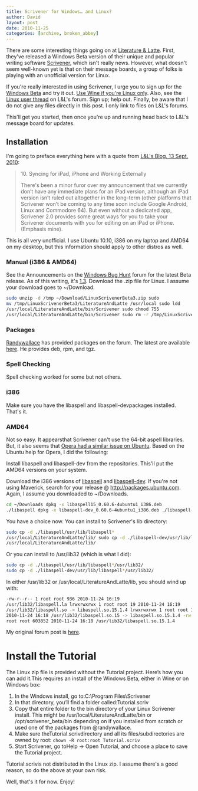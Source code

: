 ```yaml
---
title: Scrivener for Windows… and Linux?
author: David
layout: post
date: 2010-11-25
categories: [archive, broken_abbey]
---
```


There are some interesting things going on at
[Literature & Latte](http://www.literatureandlatte.com/). First, they've
released a Windows Beta version of their unique and popular writing software
[Scrivener](http://www.literatureandlatte.com/scrivener.php), which isn't really
news. However, what doesn't seem well-known yet is that on their message boards,
a group of folks is playing with an unofficial version for Linux.

If you're really interested in using Scrivener, I urge you to sign up for the
[Windows Beta](http://www.literatureandlatte.com/scrivenerforwindows/) and try
it out.
[Use Wine if you're Linux only](http://lifehacker.com/comment/31418541/). Also,
see the
[Linux user thread](http://www.literatureandlatte.com/forum/viewforum.php?f=30)
on L&L's forum. Sign up; help out. Finally, be aware that I do not give any
files directly in this post. I only link to files on L&L's forums.

This'll get you started, then once you're up and running head back to L&L's
message board for updates.

## Installation

I'm going to preface everything here with a quote from
[L&L's Blog, 13 Sept. 2010](http://www.literatureandlatte.com/blog/?p=133):

> ​10. Syncing for iPad, iPhone and Working Externally
>
> There's been a minor furor over my announcement that we currently don’t have
> any immediate plans for an iPad version, although an iPad version isn’t ruled
> out altogether in the long-term (other platforms that Scrivener won’t be
> coming to any time soon include Google Android, Linux and Commodore 64). But
> even without a dedicated app, Scrivener 2.0 provides some great ways for you
> to take your Scrivener documents with you for editing on an iPad or
> iPhone.(Emphasis mine).

This is all very unofficial. I use Ubuntu 10.10, i386 on my laptop and AMD64 on
my desktop, but this information should apply to other distros as well.

### Manual (i386 & AMD64)

See the Announcements on the
[Windows Bug Hunt](http://www.literatureandlatte.com/forum/viewforum.php?f=32)
forum for the latest Beta release. As of this writing, it's
[1.3](http://www.literatureandlatte.com/forum/viewtopic.php?f=32&t=9917).
Download the .zip file for Linux. I assume your download goes to ~/Download.

```bash
sudo unzip -d /tmp ~/Download/LinuxScrivenerBeta3.zip sudo
mv /tmp/LinuxScrivenerBeta3/LiteratureAndLatte /usr/local sudo ldd
/usr/local/LiteratureAndLatte/bin/Scrivener sudo chmod 755
/usr/local/LiteratureAndLatte/bin/Scrivener sudo rm -r /tmp/LinuxScrivenerBeta3
```

### Packages

[Randywallace](http://www.literatureandlatte.com/forum/memberlist.php?mode=viewprofile&u=9858)
has provided packages on the forum. The latest are available
[here](http://www.literatureandlatte.com/forum/viewtopic.php?f=30&t=9154&p=78141#p78141).
He provides deb, rpm, and tgz.

### Spell Checking

Spell checking worked for some but not others.

### i386

Make sure you have the libaspell and libaspell-devpackages installed. That's it.

### AMD64

Not so easy. It appearsthat Scrivener can't use the 64-bit aspell libraries.
But, it also seems that
[Opera had a similar issue on Ubuntu](https://help.ubuntu.com/community/OperaBrowser#32%20bit%20plugins).
Based on the Ubuntu help for Opera, I did the following:

Install libaspell and libaspell-dev from the repositories. This'll put the AMD64
versions on your system.

Download the i386 versions of
[libaspell](http://packages.ubuntu.com/maverick/libaspell15) and
[libaspell-dev](http://packages.ubuntu.com/maverick/libaspell-dev). If you're
not using Maverick, search for your release @ <http://packages.ubuntu.com>.
Again, I assume you downloaded to ~/Downloads.

```bash
cd ~/Downloads dpkg -x libaspell15_0.60.6-4ubuntu1_i386.deb
./libaspell dpkg -x libaspell-dev_0.60.6-4ubuntu1_i386.deb ./libaspell-dev
```

You have a choice now. You can install to Scrivener's lib directory:

```bash
sudo cp -d ./libaspell/usr/lib/libaspell*
/usr/local/LiteratureAndLatte/lib/ sudo cp -d ./libaspell-dev/usr/lib/libaspell*
/usr/local/LiteratureAndLatte/lib/
```

Or you can install to /usr/lib32 (which is what I did):

```bash
sudo cp -d ./libaspell/usr/lib/libaspell*/usr/lib32/
sudo cp -d ./libaspell-dev/usr/lib/libaspell*/usr/lib32/
```

In either /usr/lib32 or /usr/local/LiteratureAndLatte/lib, you should wind up
with:

```bash
-rw-r--r-- 1 root root 936 2010-11-24 16:19
/usr/lib32/libaspell.la lrwxrwxrwx 1 root root 19 2010-11-24 16:19
/usr/lib32/libaspell.so -> libaspell.so.15.1.4 lrwxrwxrwx 1 root root 19
2010-11-24 16:18 /usr/lib32/libaspell.so.15 -> libaspell.so.15.1.4 -rw-r--r-- 1
root root 603852 2010-11-24 16:18 /usr/lib32/libaspell.so.15.1.4
```

My original forum post is
[here](http://www.literatureandlatte.com/forum/viewtopic.php?f=30&t=9154&start=150#p79509).

# Install the Tutorial

The Linux zip file is provided without the Tutorial project. Here’s how you can
add it.This requires an install of the Windows Beta, either in Wine or on
Windows box:

1. In the Windows install, go to:C:\\Program Files\\Scrivener
2. In that directory, you’ll find a folder called:Tutorial.scriv
3. Copy that entire folder to the bin directory of your Linux Scrivener install.
   This might be /usr/local/LiteratureAndLatte/bin or /opt/scrivener_beta/bin
   depending on if you installed from scratch or used one of the packages from
   @randywallace.
4. Make sure theTutorial.scrivdirectory and all its files/subdirectories are
   owned by root: `chown -R root:root Tutorial.scriv`
5. Start Scrivener, go toHelp -\> Open Tutorial, and choose a place to save the
   Tutorial project.

Tutorial.scrivis not distributed in the Linux zip. I assume there's a good
reason, so do the above at your own risk.

Well, that's it for now. Enjoy!
